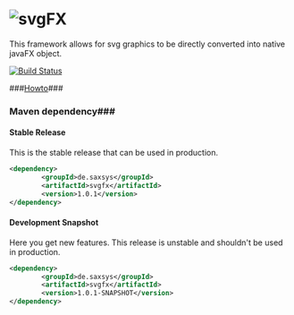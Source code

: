 # ![svgFX](http://xyanid.de/projects/java/svgfx/svgfx.png)
This framework allows for svg graphics to be directly converted into native javaFX object.

[![Build Status](https://ci.xyanid.de/app/rest/builds/buildType:SvgFX_Build/statusIcon)](https://ci.xyanid.de/viewType.html?buildTypeId=SvgFX_Build&guest=1)

###[Howto](../../wiki "Howto")###

### Maven dependency###

#### Stable Release

This is the stable release that can be used in production.

```xml
<dependency>
		<groupId>de.saxsys</groupId>
		<artifactId>svgfx</artifactId>
		<version>1.0.1</version>
</dependency>
```

#### Development Snapshot

Here you get new features. This release is unstable and shouldn't be used in production. 

```xml
<dependency>
		<groupId>de.saxsys</groupId>
		<artifactId>svgfx</artifactId>
		<version>1.0.1-SNAPSHOT</version>
</dependency>
```
